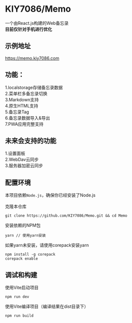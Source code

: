 # KIY7086/Memo
一个由React.js构建的Web备忘录<br>
**目前仅针对手机进行优化**

## 示例地址
https://memo.kiy7086.com<br>

## 功能：
1.localstorage存储备忘录数据<br>
2.菜单栏多备忘录切换<br>
3.Markdown支持<br>
4.原生HTML支持<br>
5.备忘录Tag<br>
6.备忘录数据导入&导出<br>
7.PWA应用完整支持<br>

## 未来会支持的功能
1.设置面板<br>
2.WebDav云同步<br>
3.服务器加密云同步<br>

## 配置环境
本项目依赖`Node.js`，确保你已经安装了Node.js<br>
<br>
克隆本仓库
```
git clone https://github.com/KIY7086/Memo.git && cd Memo
```
安装依赖的NPM包
```
yarn // 使用yarn安装
```
如果yarn未安装，请使用corepack安装yarn
```
npm install -g corepack
corepack enable
```

## 调试和构建
使用Vite启动项目
```
npm run dev
```
使用Vite编译项目（编译结果在dist目录下）
```
npm run build
```
